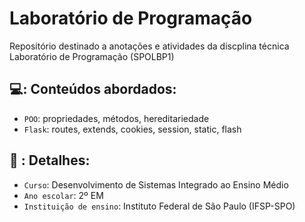 # Laboratório de Programação 
Repositório destinado a anotações e atividades da discplina técnica Laboratório de Programação (SPOLBP1) 

## 💻: Conteúdos abordados:
- `POO`: propriedades, métodos, hereditariedade
- `Flask`: routes, extends, cookies, session, static, flash

## 📔 : Detalhes:
- `Curso`: Desenvolvimento de Sistemas Integrado ao Ensino Médio
- `Ano escolar`: 2º EM
- `Instituição de ensino`: Instituto Federal de São Paulo (IFSP-SPO)
